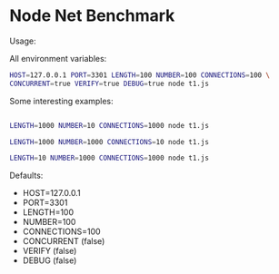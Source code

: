 Node Net Benchmark
=

Usage:

All environment variables:

```sh
HOST=127.0.0.1 PORT=3301 LENGTH=100 NUMBER=100 CONNECTIONS=100 \
CONCURRENT=true VERIFY=true DEBUG=true node t1.js
```

Some interesting examples:

```sh

LENGTH=1000 NUMBER=10 CONNECTIONS=1000 node t1.js

LENGTH=1000 NUMBER=1000 CONNECTIONS=10 node t1.js

LENGTH=10 NUMBER=1000 CONNECTIONS=1000 node t1.js

```


Defaults:

* HOST=127.0.0.1
* PORT=3301
* LENGTH=100
* NUMBER=100
* CONNECTIONS=100
* CONCURRENT (false)
* VERIFY (false)
* DEBUG (false)


